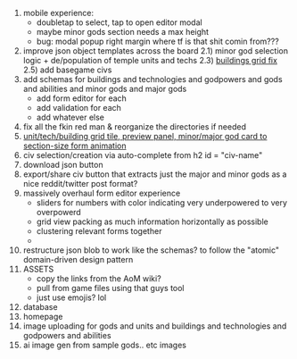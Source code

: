 1) mobile experience:
   - doubletap to select, tap to open editor modal
   - maybe minor gods section needs a max height
   - bug: modal popup right margin where tf is that shit comin from???
2) improve json object templates across the board
2.1) minor god selection logic + de/population of temple units and techs
2.3) [buildings grid fix](https://github.com/asavschaeffer/AoM-civ_builder/issues/1)
2.5) add basegame civs
3) add schemas for buildings and technologies and godpowers and gods and abilities and minor gods and major gods
    - add form editor for each
    - add validation for each
    - add whatever else
4) fix all the fkin red man & reorganize the directories if needed
5) [unit/tech/building grid tile, preview panel, minor/major god card to section-size form animation](https://x.com/i/grok?conversation=1938943522117501432)
6) civ selection/creation via auto-complete from h2 id = "civ-name"
8) download json button
9) export/share civ button that extracts just the major and minor gods as a nice reddit/twitter post format?
10) massively overhaul form editor experience
    - sliders for numbers with color indicating very underpowered to very overpowerd
    - grid view packing as much information horizontally as possible
    - clustering relevant forms together
    - 
11) restructure json blob to work like the schemas? to follow the "atomic" domain-driven design pattern
12) ASSETS
    - copy the links from the AoM wiki?
    - pull from game files using that guys tool
    - just use emojis? lol
13) database
14) homepage
15) image uploading for gods and units and buildings and technologies and godpowers and abilities
16) ai image gen from sample gods.. etc images 


